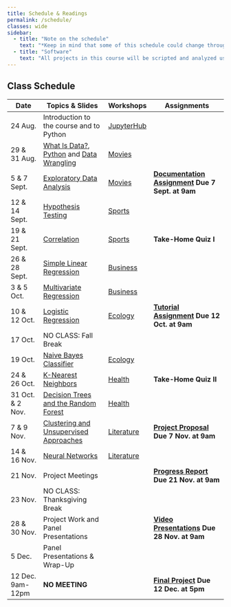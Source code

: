 ```yaml
---
title: Schedule & Readings
permalink: /schedule/
classes: wide
sidebar:
  - title: "Note on the schedule"
    text: "*Keep in mind that some of this schedule could change throughout the semester. However, if anything changes I'll update this page, and I'll be sure to give you plenty of advance notice.*"
  - title: "Software"
    text: "All projects in this course will be scripted and analyzed using Python, an open source programming language and environment. Specifically, we will be using Jupyter Lab as our programming environment. **No previous experience with Python, statistical software packages, or computer programming is required.**"
---
```


## Class Schedule

Date|Topics & Slides|Workshops|Assignments
--|---|---|---
24 Aug.|Introduction to the course and to Python|[JupyterHub](/CIS241/jupyterhub)|
29 & 31 Aug.|[What Is Data?](/CIS241/slides/whatisdata), [Python](/CIS241/slides/pythonbasics) and [Data Wrangling](/CIS241/slides/wrangling)|[Movies](/CIS241/resources/01_movies1.ipynb)|
5 & 7 Sept.|[Exploratory Data Analysis](/CIS241/slides/eda)|[Movies](/CIS241/resources/01_movies2.ipynb)|**[Documentation Assignment](/CIS241/assignments/documentation) Due 7 Sept. at 9am**
12 & 14 Sept.|[Hypothesis Testing](/CIS241/slides/hypothesis)|[Sports](/CIS241/resources/02_tennis1.ipynb)|
19 & 21 Sept.|[Correlation](/CIS241/slides/correlation)|[Sports](/CIS241/resources/02_tennis2.ipynb)|**Take-Home Quiz I**
26 & 28 Sept.|[Simple Linear Regression](/CIS241/slides/regression)|[Business](/CIS241/resources/03_airbnb1.ipynb)|
3 & 5 Oct.|[Multivariate Regression](/CIS241/slides/multiple)|[Business](/CIS241/resources/03_airbnb2.ipynb)
10 & 12 Oct.|[Logistic Regression](/CIS241/slides/logit)|[Ecology](/CIS241/resources/04_trees1.ipynb)|**[Tutorial Assignment](/CIS241/assignments/tutorial/) Due 12 Oct. at 9am**
17 Oct.|NO CLASS: Fall Break
19 Oct.|[Naive Bayes Classifier](/CIS241/slides/naivebayes)|[Ecology](/CIS241/resources/04_trees2.ipynb)|
24 & 26 Oct.|[K-Nearest Neighbors](/CIS241/slides/knn)|[Health](/CIS241/resources/05_health1.ipynb)|**Take-Home Quiz II**
31 Oct. & 2 Nov.|[Decision Trees and the Random Forest](/CIS241/slides/randomforest)|[Health](/CIS241/resources/05_health2.ipynb)|
7 & 9 Nov.|[Clustering and Unsupervised Approaches](/CIS241/slides/clustering)|[Literature](/CIS241/resources/06_lit1.ipynb)|**[Project Proposal](/CIS241/assignments/project-proposal/) Due 7 Nov. at 9am**
14 & 16 Nov.|[Neural Networks](/CIS241/slides/neuralnetworks)|[Literature](/CIS241/resources/06_lit2.ipynb)
21 Nov.|Project Meetings||**[Progress Report](/CIS241/assignments/progress-report) Due 21 Nov. at 9am**
23 Nov.|NO CLASS: Thanksgiving Break
28 & 30 Nov.|Project Work and Panel Presentations||**[Video Presentations](/CIS241/assignments/presentation/) Due 28 Nov. at 9am**
5 Dec.|Panel Presentations & Wrap-Up||
12 Dec. 9am-12pm|**NO MEETING**||**[Final Project](/CIS241/assignments/final-report) Due 12 Dec. at 5pm**
